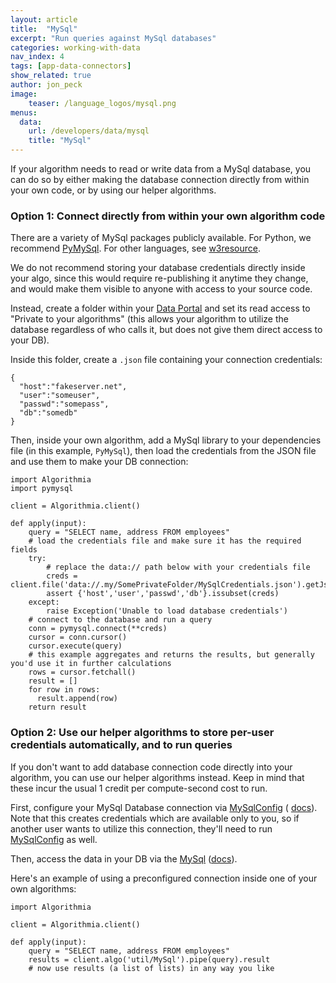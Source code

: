 ```yaml
---
layout: article
title:  "MySql"
excerpt: "Run queries against MySql databases"
categories: working-with-data
nav_index: 4
tags: [app-data-connectors]
show_related: true
author: jon_peck
image:
    teaser: /language_logos/mysql.png
menus:
  data:
    url: /developers/data/mysql
    title: "MySql"
---
```


If your algorithm needs to read or write data from a MySql database, you can do so by either making the database connection directly from within your own code, or by using our helper algorithms.

### Option 1: Connect directly from within your own algorithm code

There are a variety of MySql packages publicly available. For Python, we recommend [PyMySql](https://pymysql.readthedocs.io/en/latest/). For other languages, see [w3resource](http://w3resource.com/mysql/mysql-connectors-and-apis.php).

We do not recommend storing your database credentials directly inside your algo, since this would require re-publishing it anytime they change, and would make them visible to anyone with access to your source code.

Instead, create a folder within your [Data Portal]({{site.baseurl}}/data) and set its read access to "Private to your algorithms" (this allows your algorithm to utilize the database regardless of who calls it, but does not give them direct access to your DB).

Inside this folder, create a `.json` file containing your connection credentials:
```
{
  "host":"fakeserver.net",
  "user":"someuser",
  "passwd":"somepass",
  "db":"somedb"
}
```

Then, inside your own algorithm, add a MySql library to your dependencies file (in this example, `PyMySql`), then load the credentials from the JSON file and use them to make your DB connection:

```
import Algorithmia
import pymysql

client = Algorithmia.client()

def apply(input):
    query = "SELECT name, address FROM employees"
    # load the credentials file and make sure it has the required fields
    try:
        # replace the data:// path below with your credentials file
        creds = client.file('data://.my/SomePrivateFolder/MySqlCredentials.json').getJson()
        assert {'host','user','passwd','db'}.issubset(creds)
    except:
        raise Exception('Unable to load database credentials')
    # connect to the database and run a query
    conn = pymysql.connect(**creds)
    cursor = conn.cursor()
    cursor.execute(query)
    # this example aggregates and returns the results, but generally you'd use it in further calculations
    rows = cursor.fetchall()
    result = []
    for row in rows:
      result.append(row)
    return result

```

### Option 2: Use our helper algorithms to store per-user credentials automatically, and to run queries

If you don't want to add database connection code directly into your algorithm, you can use our helper algorithms instead. Keep in mind that these incur the usual 1 credit per compute-second cost to run.

First, configure your MySql Database connection via <a href="{{site.url}}/algorithms/util/MySqlConfig">MySqlConfig</a> ( <a href="{{site.url}}/algorithms/util/MySqlConfig/docs">docs</a>). Note that this creates credentials which are available only to you, so if another user wants to utilize this connection, they'll need to run <a href="{{site.url}}/algorithms/util/MySqlConfig">MySqlConfig</a> as well.

Then, access the data in your DB via the <a href="{{site.url}}/algorithms/util/MySql">MySql</a> (<a href="{{site.url}}/algorithms/util/MySql/docs">docs</a>).

Here's an example of using a preconfigured connection inside one of your own algorithms:

```
import Algorithmia

client = Algorithmia.client()

def apply(input):
    query = "SELECT name, address FROM employees"
    results = client.algo('util/MySql').pipe(query).result
    # now use results (a list of lists) in any way you like
```
